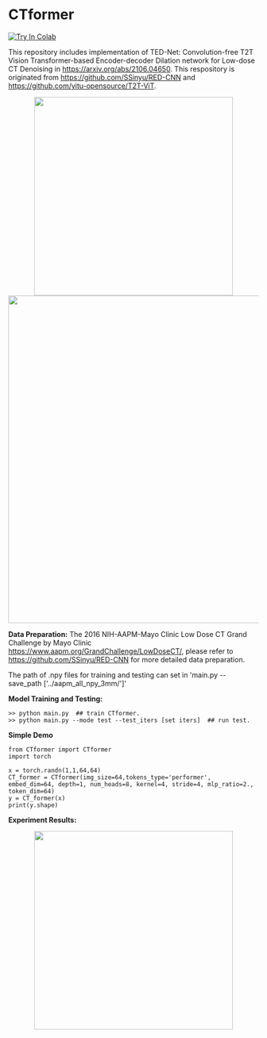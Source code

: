 # CTformer
[![Try In Colab](https://colab.research.google.com/assets/colab-badge.svg)](https://colab.research.google.com/drive/1bfNNZigUvlgIJ2QnD70kgLmcz1CZcInc?usp=sharing)

This repository includes implementation of TED-Net: Convolution-free T2T Vision Transformer-based Encoder-decoder Dilation network for Low-dose CT Denoising in https://arxiv.org/abs/2106.04650. This respository is originated from https://github.com/SSinyu/RED-CNN and https://github.com/yitu-opensource/T2T-ViT.

<p align="center">
  <img src="https://user-images.githubusercontent.com/23077770/156230081-cf5488f3-14e9-4eae-bdb1-e00d6fce7527.png" width="400">
  <img src="https://user-images.githubusercontent.com/23077770/156230454-cf17ce76-9a93-4ffe-b165-c0b35705ef28.png" width="660">
</p>

<!-- ![image](https://user-images.githubusercontent.com/23077770/156230454-cf17ce76-9a93-4ffe-b165-c0b35705ef28.png) -->
<!-- ![image](https://user-images.githubusercontent.com/23077770/156230081-cf5488f3-14e9-4eae-bdb1-e00d6fce7527.png) -->
<!-- ![image](https://user-images.githubusercontent.com/23077770/153112136-c0ea4564-3ac8-4786-adbb-6a4252a6e37e.png) -->
<!-- ![image](https://user-images.githubusercontent.com/23077770/153113397-bc7b93a9-a694-4b92-8ebc-fce897ddf458.png) -->



**Data Preparation:**
The 2016 NIH-AAPM-Mayo Clinic Low Dose CT Grand Challenge by Mayo Clinic https://www.aapm.org/GrandChallenge/LowDoseCT/, please refer to https://github.com/SSinyu/RED-CNN for more detailed data preparation. 

The path of .npy files for training and testing can set in 'main.py --save_path ['../aapm_all_npy_3mm/']'

**Model Training and Testing:**
```
>> python main.py  ## train CTformer. 
>> python main.py --mode test --test_iters [set iters]  ## run test.
```
**Simple Demo**
```
from CTformer import CTformer
import torch

x = torch.randn(1,1,64,64)
CT_former = CTformer(img_size=64,tokens_type='performer', embed_dim=64, depth=1, num_heads=8, kernel=4, stride=4, mlp_ratio=2., token_dim=64)
y = CT_former(x)
print(y.shape)
```

**Experiment Results:**
<p align="center">
  <img src="https://user-images.githubusercontent.com/23077770/153113718-bac6dada-0a06-4006-8aa5-2d315f87ad0e.png" width="400">
</p>
<!-- ![image](https://user-images.githubusercontent.com/23077770/153113718-bac6dada-0a06-4006-8aa5-2d315f87ad0e.png) -->


<!-- <img src="https://user-images.githubusercontent.com/23077770/130271899-1e01f3c8-a4bc-46da-a9ae-4db159905eff.png" width="600">
<img src="https://user-images.githubusercontent.com/23077770/130271852-dcd9703f-9734-43f0-825c-6bb964d1f133.png" width="600"> -->

